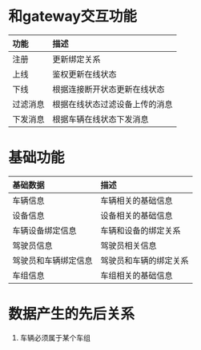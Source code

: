 # 和gateway交互功能

| 功能     | 描述                           |
|:---------|:-------------------------------|
| 注册     | 更新绑定关系                   |
| 上线     | 鉴权更新在线状态               |
| 下线     | 根据连接断开状态更新在线状态   |
| 过滤消息 | 根据在线状态过滤设备上传的消息 |
| 下发消息 | 根据车辆在线状态下发消息       |

# 基础功能

| 基础数据             | 描述                   |
|:---------------------|:-----------------------|
| 车辆信息             | 车辆相关的基础信息     |
| 设备信息             | 设备相关的基础信息     |
| 车辆设备绑定信息     | 车辆和设备的绑定关系   |
| 驾驶员信息           | 驾驶员相关信息         |
| 驾驶员和车辆绑定信息 | 驾驶员和车辆的绑定关系 |
| 车组信息             | 车组相关的基础信息     |

# 数据产生的先后关系

1. 车辆必须属于某个车组
